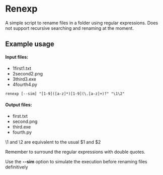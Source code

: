 # Renexp
A simple script to rename files in a folder using regular expressions.
Does not support recursive searching and renaming at the moment.

## Example usage
#### Input files: 
* 1first1.txt
* 2second2.png
* 3third3.exe
* 4fourth4.py
  
```
renexp [--sim] "[1-9]([a-z]*)[1-9](\.[a-z]+)?" "\1\2"
```

#### Output files:
* first.txt
* second.png
* third.exe
* fourth.py

\1 and \2 are equivalent to the usual $1 and $2

Remember to surround the regular expressions with double quotes.

Use the __--sim__ option to simulate the execution before renaming files definitively
